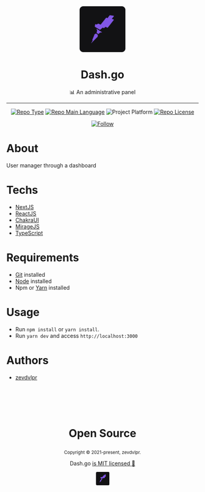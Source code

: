 <div align="center">
    <img src="/.github/rocketseat.png" width="120" />    
    <h1>Dash.go</h1>  
    <p>📊 An administrative panel</p>    
    <hr />    
    <p>
        <a href="https://rocketseat.com/"><img src="https://img.shields.io/badge/type-ignite-red" alt="Repo Type" /></a>
        <a href="https://www.typescriptlang.org/"><img src="https://img.shields.io/badge/language-typescript-blue" alt="Repo Main Language" /></a>
        <img src="https://img.shields.io/badge/platform-web-blueviolet" alt="Project Platform" />                
        <a href="https://github.com/zevdvlpr/ignite-reactjs-dashgo/tree/main/LICENSE"><img src="https://img.shields.io/github/license/zevdvlpr/ignite-reactjs-dashgo?color=red&label=license" alt="Repo License" /></a>
    </p>     
    <p><a href="https://www.linkedin.com/in/zevdvlpr" target="_blank"><img src="https://img.shields.io/twitter/url?label=Connect%20%40zevdvlpr&logo=linkedin&url=https%3A%2F%2Fwww.twitter.com%2zevdvlpr%2F" alt="Follow" /></a><p>
</div>

# About

User manager through a dashboard

# Techs

 - [NextJS](https://nextjs.org/) 
 - [ReactJS](https://reactjs.org/)
 - [ChakraUI](https://chakra-ui.com/) 
 - [MirageJS](https://miragejs.com/) 
 - [TypeScript](https://www.typescriptlang.org/)

# Requirements

- [Git](https://git-scm.com/) installed
- [Node](https://node.js.org/) installed
- Npm or [Yarn](https://yarnpkg.com/) installed

# Usage

- Run `npm install` or `yarn install`.
- Run `yarn dev` and access `http://localhost:3000`

# Authors

- [zevdvlpr](https://github.com/zevdvlpr)

<br>
<br>
<br>
<br>

<div align="center">
  <h1>Open Source</h1>
  <sub>Copyright © 2021-present, zevdvlpr.</sub>
  <p>Dash.go <a href="https://github.com/zevdvlpr/ignite-reactjs-dashgo/tree/dev/LICENSE">is MIT licensed 💖</a></p>
  <img src="/.github/rocketseat.png" width="35" />
</div>
